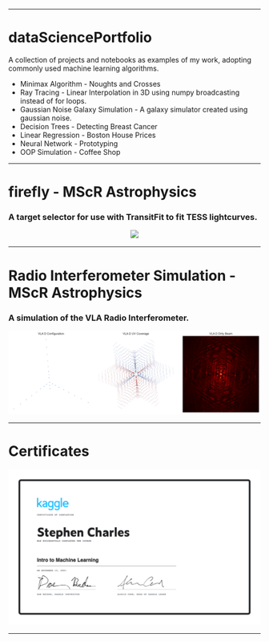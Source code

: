 ***
# dataSciencePortfolio
A collection of projects and notebooks as examples of my work, adopting commonly used machine learning algorithms.
- Minimax Algorithm \- Noughts and Crosses
- Ray Tracing \- Linear Interpolation in 3D using numpy broadcasting instead of for loops.
- Gaussian Noise Galaxy Simulation \- A galaxy simulator created using gaussian noise.
- Decision Trees - Detecting Breast Cancer
- Linear Regression - Boston House Prices
- Neural Network - Prototyping
- OOP Simulation - Coffee Shop
***
# **firefly - MScR Astrophysics**
### A target selector for use with TransitFit to fit TESS lightcurves.
<p align="center">
  <img src="https://raw.githubusercontent.com/sourestdeeds/firefly/main/firefly/data/filter_0.png?token=ACSJ3D7C7KDFPAFUZD7RNULAK7E6A">
</p>

***
# Radio Interferometer Simulation - MScR Astrophysics
### A simulation of the VLA Radio Interferometer.
   
<p align="center">
  <img src="https://github.com/sourestdeeds/dataSciencePortfolio/blob/main/Radio%20Interferometer%20Simulation/output1.png">
</p>

***
# Certificates

<p align="center">
  <img src="https://github.com/sourestdeeds/dataSciencePortfolio/blob/main/Certificates/Stephen%20Charles%20-%20Intro%20to%20Machine%20Learning.png">
</p>

***

